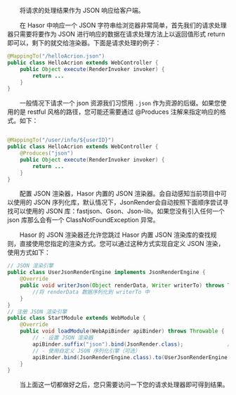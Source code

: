 &emsp;&emsp;将请求的处理结果作为 JSON 响应给客户端。

&emsp;&emsp;在 Hasor 中响应一个 JSON 字符串给浏览器非常简单，首先我们的请求处理器只需要将要作为 JSON 进行响应的数据在请求处理方法上以返回值形式 return 即可以，剩下的就交给渲染器。下面是请求处理的例子：
```java
@MappingTo("/helloAcrion.json")
public class HelloAcrion extends WebController {
    public Object execute(RenderInvoker invoker) {
        return ...
    }
}
```

&emsp;&emsp;一般情况下请求一个 json 资源我们习惯用 `.json` 作为资源的后缀。如果您使用的是 restful 风格的路径，您可能还需要通过 @Produces 注解来指定响应的格式。如下：
```java

@MappingTo("/user/info/${userID}")
public class HelloAcrion extends WebController {
    @Produces("json")
    public Object execute(RenderInvoker invoker) {
        return ...
    }
}
```

&emsp;&emsp;配置 JSON 渲染器，Hasor 内置的 JSON 渲染器。会自动感知当前项目中可以使用的 JSON 序列化库，默认情况下，JsonRender会自动按照下面顺序尝试寻找可以使用的 JSON 库：fastjson、Gson、Json-lib。如果您没有引入任何一个 json 库那么会有一个 ClassNotFoundException 异常。

&emsp;&emsp;Hasor 的 JSON 渲染器还允许您跳过 Hasor 内置 JSON 渲染库的查找规则，直接使用您指定的渲染方式。您可以通过这种方式实现自定义 JSON 渲染，使用方式如下：
```java
// JSON 渲染引擎
public class UserJsonRenderEngine implements JsonRenderEngine {
    @Override
    public void writerJson(Object renderData, Writer writerTo) throws Throwable {
        //将 renderData 数据序列化到 writerTo 中
    }
}
// 注册 JSON 渲染引擎
public class StartModule extends WebModule {
    @Override
    public void loadModule(WebApiBinder apiBinder) throws Throwable {
        // - 设置 JSON 渲染器
        apiBinder.suffix("json").bind(JsonRender.class);              //设置 JSON 渲染器
        // - 使用自定义 JSON 序列化引擎（可选）
        apiBinder.bind(JsonRenderEngine.class).to(UserJsonRenderEngine.class);
    }
}
```

&emsp;&emsp;当上面这一切都做好之后，您只需要访问一下您的请求处理器即可得到结果。